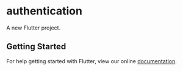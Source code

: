 # authentication

A new Flutter project.

## Getting Started

For help getting started with Flutter, view our online
[documentation](https://flutter.io/).
